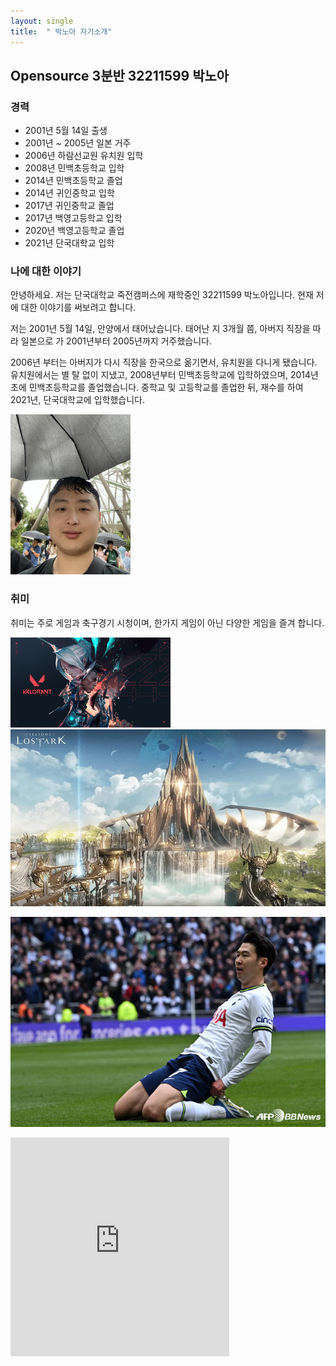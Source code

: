 ```yaml
---
layout: single
title:  " 박노아 자기소개" 
---
```


## Opensource 3분반 32211599 박노아



### 경력

- 2001년 5월 14일 출생
- 2001년 ~ 2005년 일본 거주
- 2006년 하람선교원 유치원 입학
- 2008년 민백초등학교 입학
- 2014년 민백초등학교 졸업
- 2014년 귀인중학교 입학
- 2017년 귀인중학교 졸업
- 2017년 백영고등학교 입학
- 2020년 백영고등학교 졸업
- 2021년 단국대학교 입학





### 나에 대한 이야기

안녕하세요. 저는 단국대학교 죽전캠퍼스에 재학중인 32211599 박노아입니다. 현재 저에 대한 이야기를 써보려고 합니다.

저는 2001년 5월 14일, 안양에서 태어났습니다. 태어난 지 3개월 쯤, 아버지 직장을 따라 일본으로 가 2001년부터 2005년까지 거주했습니다.

2006년 부터는 아버지가 다시 직장을 한국으로 옮기면서, 유치원을 다니게 됐습니다. 유치원에서는 별 탈 없이 지냈고, 2008년부터 민백초등학교에 입학하였으며, 2014년 초에 민백초등학교를 졸업했습니다. 중학교 및 고등학교를 졸업한 뒤, 재수를 하여 2021년, 단국대학교에 입학했습니다.



<img src="..\images\2024-04-29-introduce\my_image.jpg" alt="my_image" style="zoom:25%;" />



### 취미

취미는 주로 게임과 축구경기 시청이며, 한가지 게임이 아닌 다양한 게임을 즐겨 합니다.

<img src="..\images\2024-04-29-introduce\valorant.jpg" alt="valorant" style="zoom:25%;" />

<img src="..\images\2024-04-29-introduce\lostark.webp" alt="lostark" style="zoom: 67%;" />

![soccer](..\images\2024-04-29-introduce\soccer.jpg)



<iframe width="350" height="350" src="https://www.youtube.com/watch?v=6d4d3yRxEok" frameborder="0" allowfullscreen></iframe>

